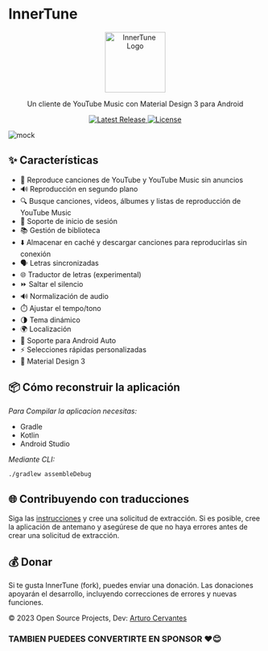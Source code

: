 
# InnerTune

<div align="center">
  <img src="https://raw.githubusercontent.com/z-huang/InnerTune/dev/app/src/main/res/mipmap-xxxhdpi/ic_launcher_round.webp" alt="InnerTune Logo" width="120" height="120">
  <br>
  <p>Un cliente de YouTube Music con Material Design 3 para Android</p>
  <a href="https://github.com/Arturo254/InnerTune/releases">
    <img src="https://img.shields.io/github/v/release/Arturo254/InnerTune?style=flat-square" alt="Latest Release">
  </a>
  <a href="https://github.com/z-huang/InnerTune/blob/main/LICENSE">
    <img src="https://img.shields.io/github/license/Arturo254/InnerTune?style=flat-square" alt="License">
  </a>
</div>


![mock](https://github.com/Arturo254/InnerTune/assets/87346871/672d6022-fd69-4347-bc0f-4d78720a1f0f)

## ✨ Características

- 🎵 Reproduce canciones de YouTube y YouTube Music sin anuncios
- 🔊 Reproducción en segundo plano
- 🔍 Busque canciones, videos, álbumes y listas de reproducción de YouTube Music
- 🔑 Soporte de inicio de sesión
- 📚 Gestión de biblioteca
- ⬇️ Almacenar en caché y descargar canciones para reproducirlas sin conexión
- 🗣️ Letras sincronizadas
- 🌐 Traductor de letras (experimental)
- ⏩ Saltar el silencio
- 🔊 Normalización de audio
- ⏱️ Ajustar el tempo/tono
- 🌗 Tema dinámico
- 🌍 Localización
- 🚗 Soporte para Android Auto
- ⚡ Selecciones rápidas personalizadas
- 💎 Material Design 3

## 📦 Cómo reconstruir la aplicación

*Para Compilar la aplicacion necesitas:*
- Gradle
- Kotlin
- Android Studio

_Mediante CLI:_

```bash
./gradlew assembleDebug
```



## 🌐 Contribuyendo con traducciones

Siga las [instrucciones](https://developer.android.com/guide/topics/resources/localization) y cree una solicitud de extracción. Si es posible, cree la aplicación de antemano y asegúrese de que no haya errores antes de crear una solicitud de extracción.

## 💰 Donar

Si te gusta InnerTune (fork), puedes enviar una donación. Las donaciones apoyarán el desarrollo, incluyendo correcciones de errores y nuevas funciones.

© 2023 Open Source Projects, Dev: [Arturo Cervantes](https://www.paypal.com/paypalme/ArturoCervantes254)

### TAMBIEN PUEDEES CONVERTIRTE EN SPONSOR ❤️😊
